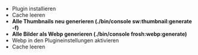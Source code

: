* Plugin installieren
* Cache leeren
* **Alle Thumbnails neu generieren (./bin/console sw:thumbnail:generate -f)**
* **Alle Bilder als Webp generieren (./bin/console frosh:webp:generate)**
* Webp in den Plugineinstellungen aktivieren
* Cache leeren
